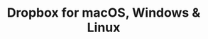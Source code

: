 ---
name: Dropbox
url: 'https://www.dropbox.com'
category: Productivity
title: 'Dropbox for macOS, Windows & Linux'
key: dropbox

---